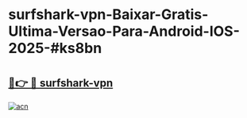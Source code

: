 # surfshark-vpn-Baixar-Gratis-Ultima-Versao-Para-Android-IOS-2025-#ks8bn

# <h2><a href="https://ainizakaria.my?title=surfshark-vpn&ref=25M">🔗👉 🔴 surfshark-vpn</a></h2>

[![acn](https://github.com/user-attachments/assets/0f9c940e-d8b0-45ae-aac7-cd30a18b3e1c)](https://ainizakaria.my?title=surfshark-vpn&ref=25M)


